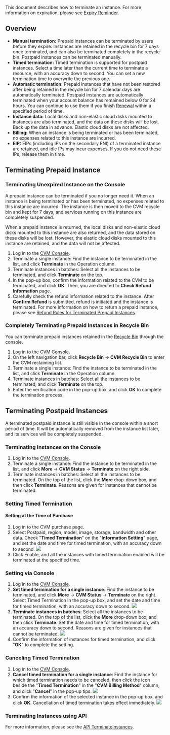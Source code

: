 This document describes how to terminate an instance. For more information on expiration, please see [Expiry Reminder](/doc/product/213/2181).

## Overview
 - **Manual termination:** Prepaid instances can be terminated by users before they expire. Instances are retained in the recycle bin for 7 days once terminated, and can also be terminated completely in the recycle bin. Postpaid instances can be terminated manually.
 - **Timed termination:** Timed termination is supported for postpaid instances. Select a time later than the current time to terminate a resource, with an accuracy down to second. You can set a new termination time to overwrite the previous one.
 - **Automatic termination:** Prepaid instances that have not been restored after being retained in the recycle bin for 7 calendar days are automatically terminated. Postpaid instances are automatically terminated when your account balance has remained below 0 for 24 hours. You can continue to use them if you finish [Renewal](/doc/product/213/6143) within a specified period of time.
 - **Instance data:** Local disks and non-elastic cloud disks mounted to instances are also terminated, and the data on these disks will be lost. Back up the data in advance. Elastic cloud disks are not affected.
 - **Billing:** When an instance is being terminated or has been terminated, no expenses related to this instance are incurred.
 - **EIP:** EIPs (including IPs on the secondary ENI) of a terminated instance are retained, and idle IPs may incur expenses. If you do not need these IPs, release them in time.

## Terminating Prepaid Instance
### Terminating Unexpired Instance on the Console

A prepaid instance can be terminated if you no longer need it. When an instance is being terminated or has been terminated, no expenses related to this instance are incurred. The instance is then moved to the CVM recycle bin and kept for 7 days, and services running on this instance are completely suspended.

When a prepaid instance is returned, the local disks and non-elastic cloud disks mounted to this instance are also returned, and the data stored on these disks will be lost. However, the elastic cloud disks mounted to this instance are retained, and the data will not be affected.

1. Log in to the [CVM Console](https://console.cloud.tencent.com/cvm/).
2. Terminate a single instance: Find the instance to be terminated in the list, and click **Terminate** in the Operation column.
3. Terminate instances in batches: Select all the instances to be terminated, and click **Terminate** on the top.
4. In the pop-up box, confirm the information related to the CVM to be terminated, and click **OK**. Then, you are directed to **Check Refund Information** page.
5. Carefully check the refund information related to the instance. After **Confirm Refund** is submitted, refund is initiated and the instance is terminated.
  For more information on how to return a prepaid instance, please see [Refund Rules for Terminated Prepaid Instances](https://cloud.tencent.com/document/product/213/9711).

### Completely Terminating Prepaid Instances in Recycle Bin
You can terminate prepaid instances retained in the [Recycle Bin](/doc/product/213/4931) through the console.

  1. Log in to the [CVM Console](https://console.cloud.tencent.com/cvm/).
  2. On the left navigation bar, click **Recycle Bin** -> **CVM Recycle Bin** to enter the CVM reclaiming list.
  3. Terminate a single instance: Find the instance to be terminated in the list, and click **Terminate** in the Operation column.
  4. Terminate instances in batches: Select all the instances to be terminated, and click **Terminate** on the top.
  5. Enter the verification code in the pop-up box, and click **OK** to complete the termination process.

## Terminating Postpaid Instances
A terminated postpaid instance is still visible in the console within a short period of time. It will be automatically removed from the instance list later, and its services will be completely suspended.
### Terminating Instances on the Console
  1. Log in to the [CVM Console](https://console.cloud.tencent.com/cvm/).
  2. Terminate a single instance: Find the instance to be terminated in the list, and click **More** -> **CVM Status** -> **Terminate** on the right side.
  3. Terminate instances in batches: Select all the instances to be terminated. On the top of the list, click the **More** drop-down box, and then click **Terminate**. Reasons are given for instances that cannot be terminated.

### Setting Timed Termination
#### Setting at the Time of Purchase
1. Log in to the CVM purchase page.
2. Select Postpaid, region, model, image, storage, bandwidth and other data. Check "**Timed Termination**" on the "**Information Setting**" page, and set the date and time for timed termination, with an accuracy down to second.
  ![](https://main.qcloudimg.com/raw/ba32f8dd954beb2f9e6c4d333eb72e75.png)
3. Click Enable, and all the instances with timed termination enabled will be terminated at the specified time.

### Setting via Console
  1. Log in to the [CVM Console](https://console.cloud.tencent.com/cvm/).
  2. **Set timed termination for a single instance**: Find the instance to be terminated, and click **More** -> **CVM Status** -> **Terminate** on the right. Select Timed Termination in the pop-up box, and set the date and time for timed termination, with an accuracy down to second.
    ![](https://main.qcloudimg.com/raw/24b57c7c5611ef2929327052565a8308.png)
  3. **Terminate instances in batches**: Select all the instances to be terminated. On the top of the list, click the **More** drop-down box, and then click **Terminate**. Set the date and time for timed termination, with an accuracy down to second. Reasons are given for instances that cannot be terminated.
    ![](https://main.qcloudimg.com/raw/923f14124075012e4b909fcfa7719ce6.png)
  4. Confirm the information of instances for timed termination, and click "**OK**" to complete the setting.


### Canceling Timed Termination
  1. Log in to the [CVM Console](https://console.cloud.tencent.com/cvm/).
  2. **Cancel timed termination for a single instance**: Find the instance for which timed termination needs to be canceled, then click the icon beside the "**Timed Termination**" in the "**CVM Billing Method**" column, and click "**Cancel**" in the pop-up tips.
    ![](https://main.qcloudimg.com/raw/7483c1a7a82dc6ef8add31fc9ca9590f.png)
  3. Confirm the information of the selected instance in the pop-up box, and click **OK**. Cancellation of timed termination takes effect immediately.
    ![](https://main.qcloudimg.com/raw/940c1ed6459128e965bffa4e6a34be8b.png)



### Terminating Instances using API
For more information, please see the [API TerminateInstances](/doc/product/213/9395).
